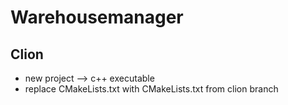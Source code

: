 # Warehousemanager
## Clion
- new project --> c++ executable 
- replace CMakeLists.txt with CMakeLists.txt from clion branch
